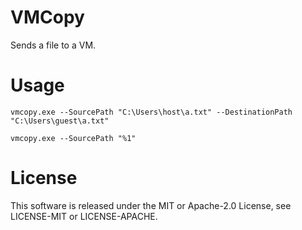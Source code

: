 # VMCopy

Sends a file to a VM.

# Usage

```
vmcopy.exe --SourcePath "C:\Users\host\a.txt" --DestinationPath "C:\Users\guest\a.txt"
```

```
vmcopy.exe --SourcePath "%1"
```

# License

This software is released under the MIT or Apache-2.0 License, see LICENSE-MIT or LICENSE-APACHE.
